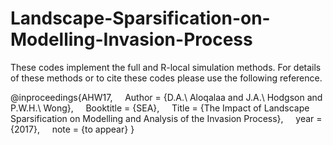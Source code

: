 # Landscape-Sparsification-on-Modelling-Invasion-Process

These codes implement the full and R-local simulation methods. For details of these methods or to cite these codes please use the following reference.

@inproceedings{AHW17,
    Author = {D.A.\ Aloqalaa and J.A.\ Hodgson and P.W.H.\ Wong},
    Booktitle = {SEA},
    Title = {The Impact of Landscape Sparsification on Modelling and Analysis of the Invasion Process},
    year = {2017},
    note = {to appear}
}
